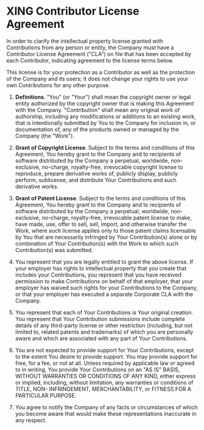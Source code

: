 # XING Contributor License Agreement

In order to clarify the intellectual property license granted with Contributions
from any person or entity, the Company must have a Contributor License Agreement
("CLA") on file that has been accepted by each Contributor, indicating agreement
to the license terms below.

This license is for your protection as a Contributor as well as the protection
of the Company and its users; it does not change your rights to use your own
Contributions for any other purpose.

1. **Definitions**. "You" (or "Your") shall mean the copyright owner or legal
   entity authorized by the copyright owner that is making this Agreement with
   the Company. "Contribution" shall mean any original work of authorship,
   including any modifications or additions to an existing work, that is
   intentionally submitted by You to the Company for inclusion in, or
   documentation of, any of the products owned or managed by the Company (the
   "Work").

2. **Grant of Copyright License**. Subject to the terms and conditions of this
   Agreement, You hereby grant to the Company and to recipients of software
   distributed by the Company a perpetual, worldwide, non- exclusive, no-charge,
   royalty-free, irrevocable copyright license to reproduce, prepare derivative
   works of, publicly display, publicly perform, sublicense, and distribute Your
   Contributions and such derivative works.

3. **Grant of Patent License**. Subject to the terms and conditions of this
   Agreement, You hereby grant to the Company and to recipients of software
   distributed by the Company a perpetual, worldwide, non- exclusive, no-charge,
   royalty-free, irrevocable patent license to make, have made, use, offer to
   sell, sell, import, and otherwise transfer the Work, where such license
   applies only to those patent claims licensable by You that are necessarily
   infringed by Your Contribution(s) alone or by combination of Your
   Contribution(s) with the Work to which such Contribution(s) was submitted.

4. You represent that you are legally entitled to grant the above license. If
   your employer has rights to intellectual property that you create that
   includes your Contributions, you represent that you have received permission
   to make Contributions on behalf of that employer, that your employer has
   waived such rights for your Contributions to the Company, or that your
   employer has executed a separate Corporate CLA with the Company.

5. You represent that each of Your Contributions is Your original creation. You
   represent that Your Contribution submissions include complete details of any
   third-party license or other restriction (including, but not limited to,
   related patents and trademarks) of which you are personally aware and which
   are associated with any part of Your Contributions.

6. You are not expected to provide support for Your Contributions, except to the
   extent You desire to provide support. You may provide support for free, for a
   fee, or not at all. Unless required by applicable law or agreed to in
   writing, You provide Your Contributions on an "AS IS" BASIS, WITHOUT
   WARRANTIES OR CONDITIONS OF ANY KIND, either express or implied, including,
   without limitation, any warranties or conditions of TITLE, NON- INFRINGEMENT,
   MERCHANTABILITY, or FITNESS FOR A PARTICULAR PURPOSE.

7. You agree to notify the Company of any facts or circumstances of which you
   become aware that would make these representations inaccurate in any respect.

